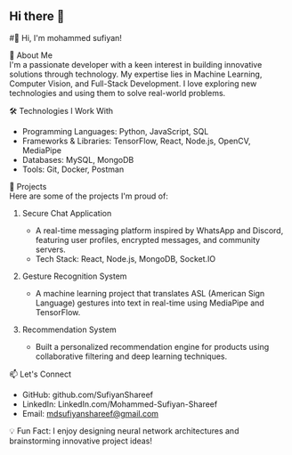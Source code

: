 ## Hi there 👋

<!--
SufiyanShareef/SufiyanShareef is a ✨ _special_ ✨ repository because its `README.md` (this file) appears on your GitHub profile.

Here are some ideas to get you started:

- 🔭 I’m currently working on ...
- 🌱 I’m currently learning ...
- 👯 I’m looking to collaborate on ...
- 🤔 I’m looking for help with ...
- 💬 Ask me about ...
- 📫 How to reach me: ...
- 😄 Pronouns: ...
- ⚡ Fun fact: ...
-->
#👋 Hi, I'm mohammed sufiyan!

🌟 About Me  
I'm a passionate developer with a keen interest in building innovative solutions through technology. My expertise lies in Machine Learning, Computer Vision, and Full-Stack Development. I love exploring new technologies and using them to solve real-world problems.


🛠️ Technologies I Work With  
- Programming Languages: Python, JavaScript, SQL  
- Frameworks & Libraries: TensorFlow, React, Node.js, OpenCV, MediaPipe  
- Databases: MySQL, MongoDB  
- Tools: Git, Docker, Postman  


💼 Projects  
Here are some of the projects I'm proud of:  
1. Secure Chat Application  
   - A real-time messaging platform inspired by WhatsApp and Discord, featuring user profiles, encrypted messages, and community servers.  
   - Tech Stack: React, Node.js, MongoDB, Socket.IO  

2. Gesture Recognition System  
   - A machine learning project that translates ASL (American Sign Language) gestures into text in real-time using MediaPipe and TensorFlow.  

3. Recommendation System  
   - Built a personalized recommendation engine for products using collaborative filtering and deep learning techniques.  


📫 Let's Connect  
- GitHub:  github.com/SufiyanShareef
- LinkedIn: LinkedIn.com/Mohammed-Sufiyan-Shareef 
- Email: mdsufiyanshareef@gmail.com  


💡 Fun Fact: I enjoy designing neural network architectures and brainstorming innovative project ideas!  


